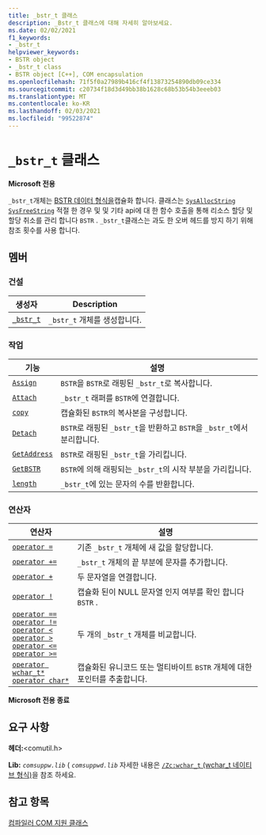 ```yaml
---
title: _bstr_t 클래스
description: _Bstr_t 클래스에 대해 자세히 알아보세요.
ms.date: 02/02/2021
f1_keywords:
- _bstr_t
helpviewer_keywords:
- BSTR object
- _bstr_t class
- BSTR object [C++], COM encapsulation
ms.openlocfilehash: 71f5f0a27989b416cf4f13873254890db09ce334
ms.sourcegitcommit: c20734f18d3d49bb38b1628c68b53b54b3eeeb03
ms.translationtype: MT
ms.contentlocale: ko-KR
ms.lasthandoff: 02/03/2021
ms.locfileid: "99522874"
---
```

# <a name="_bstr_t-class"></a>`_bstr_t` 클래스

**Microsoft 전용**

`_bstr_t`개체는 [BSTR 데이터 형식을](/previous-versions/windows/desktop/automat/bstr)캡슐화 합니다. 클래스는 [`SysAllocString`](/windows/win32/api/oleauto/nf-oleauto-sysallocstring) [`SysFreeString`](/windows/win32/api/oleauto/nf-oleauto-sysfreestring) 적절 한 경우 및 및 기타 api에 대 한 함수 호출을 통해 리소스 할당 및 할당 취소를 관리 합니다 `BSTR` . `_bstr_t`클래스는 과도 한 오버 헤드를 방지 하기 위해 참조 횟수를 사용 합니다.

## <a name="members"></a>멤버

### <a name="construction"></a>건설

| 생성자 | Description |
|--|--|
| [`_bstr_t`](../cpp/bstr-t-bstr-t.md) | `_bstr_t` 개체를 생성합니다. |

### <a name="operations"></a>작업

| 기능 | 설명 |
|--|--|
| [`Assign`](../cpp/bstr-t-assign.md) | `BSTR`을 `BSTR`로 래핑된 `_bstr_t`로 복사합니다. |
| [`Attach`](../cpp/bstr-t-attach.md) | `_bstr_t` 래퍼를 `BSTR`에 연결합니다. |
| [`copy`](../cpp/bstr-t-copy.md) | 캡슐화된 `BSTR`의 복사본을 구성합니다. |
| [`Detach`](../cpp/bstr-t-detach.md) | `BSTR`로 래핑된 `_bstr_t`을 반환하고 `BSTR`을 `_bstr_t`에서 분리합니다. |
| [`GetAddress`](../cpp/bstr-t-getaddress.md) | `BSTR`로 래핑된 `_bstr_t`을 가리킵니다. |
| [`GetBSTR`](../cpp/bstr-t-getbstr.md) | `BSTR`에 의해 래핑되는 `_bstr_t`의 시작 부분을 가리킵니다. |
| [`length`](../cpp/bstr-t-length.md) | `_bstr_t`에 있는 문자의 수를 반환합니다. |

### <a name="operators"></a>연산자

| 연산자 | 설명 |
|--|--|
| [`operator =`](../cpp/bstr-t-operator-equal.md) | 기존 `_bstr_t` 개체에 새 값을 할당합니다. |
| [`operator +=`](../cpp/bstr-t-operator-add-equal-plus.md) | `_bstr_t` 개체의 끝 부분에 문자를 추가합니다. |
| [`operator +`](../cpp/bstr-t-operator-add-equal-plus.md) | 두 문자열을 연결합니다. |
| [`operator !`](../cpp/bstr-t-operator-logical-not.md) | 캡슐화 된이 NULL 문자열 인지 여부를 확인 합니다 `BSTR` . |
| [`operator ==`](../cpp/bstr-t-relational-operators.md)<br/>[`operator !=`](../cpp/bstr-t-relational-operators.md)<br/>[`operator <`](../cpp/bstr-t-relational-operators.md)<br/>[`operator >`](../cpp/bstr-t-relational-operators.md)<br/>[`operator <=`](../cpp/bstr-t-relational-operators.md)<br/>[`operator >=`](../cpp/bstr-t-relational-operators.md) | 두 개의 `_bstr_t` 개체를 비교합니다. |
| [`operator wchar_t*`](../cpp/bstr-t-wchar-t-star-bstr-t-char-star.md)<br/>[`operator char*`](../cpp/bstr-t-wchar-t-star-bstr-t-char-star.md)  | 캡슐화된 유니코드 또는 멀티바이트 `BSTR` 개체에 대한 포인터를 추출합니다. |

**Microsoft 전용 종료**

## <a name="requirements"></a>요구 사항

**헤더:**\<comutil.h>

**Lib:** *`comsuppw.lib`* ( *`comsuppwd.lib`* 자세한 내용은 [ `/Zc:wchar_t` (wchar_t 네이티브 형식)](../build/reference/zc-wchar-t-wchar-t-is-native-type.md)을 참조 하세요.

## <a name="see-also"></a>참고 항목

[컴파일러 COM 지원 클래스](../cpp/compiler-com-support-classes.md)
